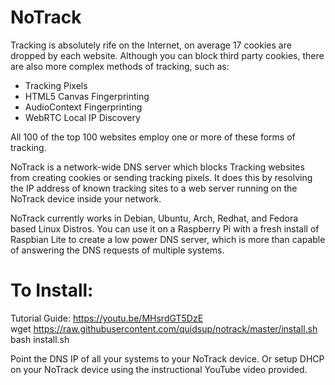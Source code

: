 # NoTrack
Tracking is absolutely rife on the Internet, on average 17 cookies are dropped by each website. Although you can block third party cookies, there are also more complex methods of tracking, such as:
 * Tracking Pixels 
 * HTML5 Canvas Fingerprinting 
 * AudioContext Fingerprinting 
 * WebRTC Local IP Discovery  
  
All 100 of the top 100 websites employ one or more of these forms of tracking.
  
NoTrack is a network-wide DNS server which blocks Tracking websites from creating cookies or sending tracking pixels. It does this by resolving the IP address of known tracking sites to a web server running on the NoTrack device inside your network.
  
NoTrack currently works in Debian, Ubuntu, Arch, Redhat, and Fedora based Linux Distros.
You can use it on a Raspberry Pi with a fresh install of Raspbian Lite to create a low power DNS server, which is more than capable of answering the DNS requests of multiple systems.
  
# To Install:  
Tutorial Guide: https://youtu.be/MHsrdGT5DzE  
wget https://raw.githubusercontent.com/quidsup/notrack/master/install.sh  
bash install.sh

Point the DNS IP of all your systems to your NoTrack device.
Or setup DHCP on your NoTrack device using the instructional YouTube video provided.
